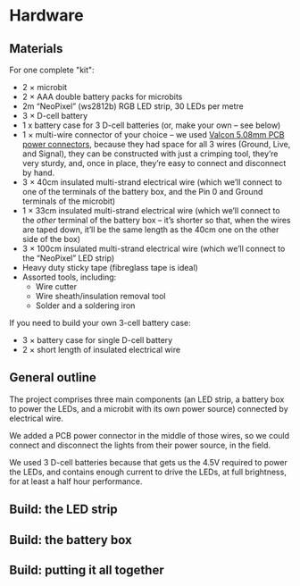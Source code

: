 # Hardware

## Materials

For one complete "kit":

* 2 × microbit
* 2 × AAA double battery packs for microbits
* 2m “NeoPixel” (ws2812b) RGB LED strip, 30 LEDs per metre
* 3 × D-cell battery
* 1 x battery case for 3 D-cell batteries (or, make your own – see below)
* 1 × multi-wire connector of your choice – we used [Valcon 5.08mm PCB power connectors](https://www.toby.co.uk/power-connectors/pcb-power-connectors/3100-valcon-508mm-pitch-crimp-and-housing/), because they had space for all 3 wires (Ground, Live, and Signal), they can be constructed with just a crimping tool, they’re very sturdy, and, once in place, they’re easy to connect and disconnect by hand.
* 3 × 40cm insulated multi-strand electrical wire
   (which we’ll connect to one of the terminals of the battery box, and the Pin 0 and Ground terminals of the microbit)
* 1 × 33cm insulated multi-strand electrical wire
   (which we’ll connect to the _other_ terminal of the battery box – it’s shorter so that, when the wires are taped down, it’ll be the same length as the 40cm one on the other side of the box)
* 3 × 100cm insulated multi-strand electrical wire
   (which we’ll connect to the “NeoPixel” LED strip)
* Heavy duty sticky tape (fibreglass tape is ideal)
* Assorted tools, including:
   * Wire cutter
   * Wire sheath/insulation removal tool
   * Solder and a soldering iron

If you need to build your own 3-cell battery case:

* 3 × battery case for single D-cell battery
* 2 × short length of insulated electrical wire

## General outline

The project comprises three main components (an LED strip, a battery box to power the LEDs, and a microbit with its own power source) connected by electrical wire.

We added a PCB power connector in the middle of those wires, so we could connect and disconnect the lights from their power source, in the field.

We used 3 D-cell batteries because that gets us the 4.5V required to power the LEDs, and contains enough current to drive the LEDs, at full brightness, for at least a half hour performance.

## Build: the LED strip

## Build: the battery box

## Build: putting it all together



